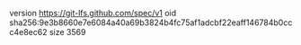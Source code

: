 version https://git-lfs.github.com/spec/v1
oid sha256:9e3b8660e7e6084a40a69b3824b4fc75af1adcbf22eaff146784b0ccc4e8ec62
size 3569

